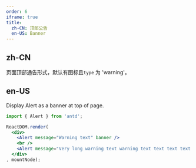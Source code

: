 ```yaml
---
order: 6
iframe: true
title:
  zh-CN: 顶部公告
  en-US: Banner
---
```


## zh-CN

页面顶部通告形式，默认有图标且`type` 为 'warning'。

## en-US

Display Alert as a banner at top of page.

````jsx
import { Alert } from 'antd';

ReactDOM.render(
  <div>
    <Alert message="Warning text" banner />
    <br />
    <Alert message="Very long warning text warning text text text text text text text" banner closable />
  </div>
, mountNode);
````
